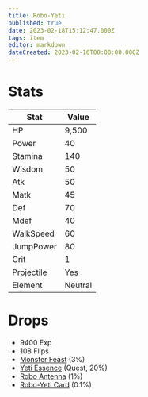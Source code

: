 ```yaml
---
title: Robo-Yeti
published: true
date: 2023-02-18T15:12:47.000Z
tags: item
editor: markdown
dateCreated: 2023-02-16T00:00:00.000Z
---
```


# Stats
|Stat|Value|
|-|-|
|HP|9,500|
|Power|40|
|Stamina|140|
|Wisdom|50|
|Atk|50|
|Matk|45|
|Def|70|
|Mdef|40|
|WalkSpeed|60|
|JumpPower|80|
|Crit|1|
|Projectile|Yes|
|Element|Neutral|

# Drops
 * 9400 Exp
 * 108 Flips
 * [Monster Feast](items/monster-feast.md) (3%)
 * [Yeti Essence](items/yeti-essence.md) (Quest, 20%)
 * [Robo Antenna](items/robo-antenna.md) (1%)
 * [Robo-Yeti Card](items/robo-yeti-card.md) (0.1%)
